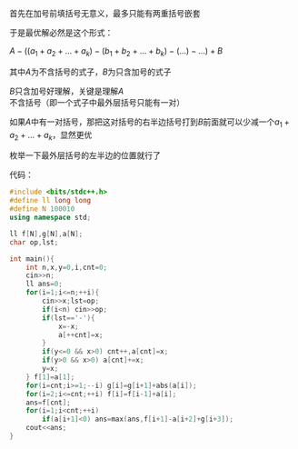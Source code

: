 首先在加号前填括号无意义，最多只能有两重括号嵌套

于是最优解必然是这个形式：

$A-((a_1+a_2+...+a_k)-(b_1+b_2+...+b_k)-(...)-...)+B$

其中$A$为不含括号的式子，$B$为只含加号的式子

$B$只含加号好理解，关键是理解$A$不含括号（即一个式子中最外层括号只能有一对）

如果$A$中有一对括号，那把这对括号的右半边括号打到$B$前面就可以少减一个$a_1+a_2+...+a_k$，显然更优

枚举一下最外层括号的左半边的位置就行了

代码：

```cpp
#include <bits/stdc++.h>
#define ll long long
#define N 100010
using namespace std;

ll f[N],g[N],a[N];
char op,lst;

int main(){
    int n,x,y=0,i,cnt=0;
    cin>>n;
    ll ans=0;
    for(i=1;i<=n;++i){
        cin>>x;lst=op;
        if(i<n) cin>>op;
        if(lst=='-'){
            x=-x;
            a[++cnt]=x;
        }
        if(y<=0 && x>0) cnt++,a[cnt]=x;
        if(y>0 && x>0) a[cnt]+=x;
        y=x;
    } f[1]=a[1];
    for(i=cnt;i>=1;--i) g[i]=g[i+1]+abs(a[i]);
    for(i=2;i<=cnt;++i) f[i]=f[i-1]+a[i];
    ans=f[cnt];
    for(i=1;i<cnt;++i)
        if(a[i+1]<0) ans=max(ans,f[i+1]-a[i+2]+g[i+3]);
 	cout<<ans; 
} 
```

